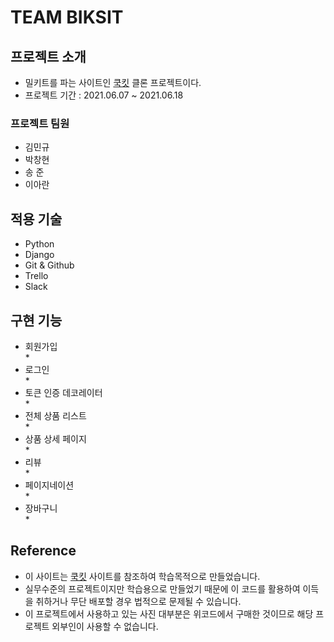 # TEAM BIKSIT
## 프로젝트 소개
<ul> 
  <li>밀키트를 파는 사이트인 <a href = "https://www.cjcookit.com/pc/main">쿡킷</a> 클론 프로젝트이다.</li>
  <li>프로젝트 기간 : 2021.06.07 ~ 2021.06.18</li>
</ul>

### 프로젝트 팀원
<ul>
  <li>김민규</li>
  <li>박창현</li>
  <li>송 준</li>
  <li>이아란</li>
</ul>

## 적용 기술
<ul>
  <li>Python</li>
  <li>Django</li>
  <li>Git & Github</li>
  <li>Trello</li>
  <li>Slack</li>
</ul>

## 구현 기능
<ul>
  <li>회원가입</li>
  *
  <li>로그인</li>
  *
  <li>토큰 인증 데코레이터</li>
  *
  <li>전체 상품 리스트</li>
  *
  <li>상품 상세 페이지</li>
  *
  <li>리뷰</li>
  *
  <li>페이지네이션</li>
  *
  <li>장바구니</li>
  *
</ul>

## Reference
<ul>
  <li>이 사이트는 <a href = "https://github.com/wecode-bootcamp-korea/21-1st-Biskit-backend">쿡킷</a> 사이트를 참조하여 학습목적으로 만들었습니다.</li>
  <li>실무수준의 프로젝트이지만 학습용으로 만들었기 때문에 이 코드를 활용하여 이득을 취하거나 무단 배포할 경우 법적으로 문제될 수 있습니다.</li>
  <li>이 프로젝트에서 사용하고 있는 사진 대부분은 위코드에서 구매한 것이므로 해당 프로젝트 외부인이 사용할 수 없습니다.</li>
</ul>
